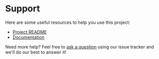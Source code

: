 # Support

Here are some useful resources to help you use this project:

- [Project README](../README.md)
- [Documentation](https://docs.biurad.com/cycle-bridge)

Need more help? Feel free to [ask a question](https://github.com/biurad/cycle-bridge/issues/new?labels=question) using our issue tracker and we'll do our best to answer it!
